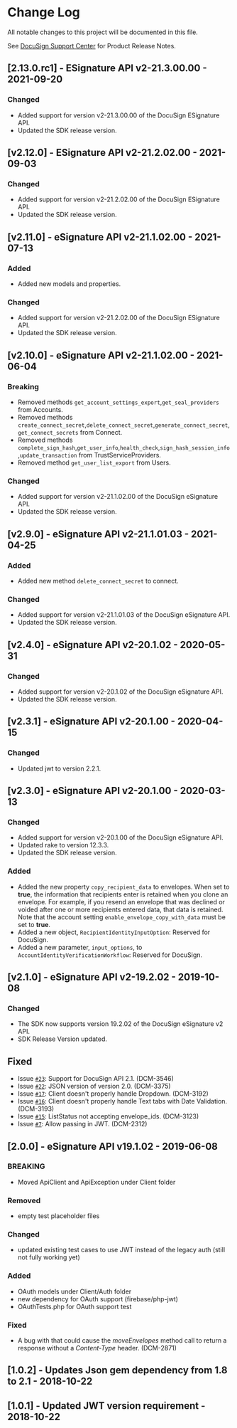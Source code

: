 # Change Log
All notable changes to this project will be documented in this file.

See [DocuSign Support Center](https://support.docusign.com/en/releasenotes/) for Product Release Notes.

## [2.13.0.rc1] - ESignature API v2-21.3.00.00 - 2021-09-20
### Changed
- Added support for version v2-21.3.00.00 of the DocuSign ESignature API.
- Updated the SDK release version.


## [v2.12.0] - ESignature API v2-21.2.02.00 - 2021-09-03
### Changed
- Added support for version v2-21.2.02.00 of the DocuSign ESignature API.
- Updated the SDK release version.

## [v2.11.0] - eSignature API v2-21.1.02.00 - 2021-07-13
### Added
- Added new models and properties.
### Changed
- Added support for version v2-21.2.02.00 of the DocuSign ESignature API.
- Updated the SDK release version.

## [v2.10.0] - eSignature API v2-21.1.02.00 - 2021-06-04
### Breaking
- Removed methods `get_account_settings_export`,`get_seal_providers` from Accounts.
- Removed methods `create_connect_secret`,`delete_connect_secret`,`generate_connect_secret`,`get_connect_secrets` from Connect.
- Removed methods `complete_sign_hash`,`get_user_info`,`health_check`,`sign_hash_session_info`,`update_transaction` from TrustServiceProviders.
- Removed method `get_user_list_export` from Users.
### Changed
- Added support for version v2-21.1.02.00 of the DocuSign eSignature API.
- Updated the SDK release version.

## [v2.9.0] - eSignature API v2-21.1.01.03 - 2021-04-25
### Added
- Added new method `delete_connect_secret` to connect.
### Changed
- Added support for version v2-21.1.01.03 of the DocuSign eSignature API.
- Updated the SDK release version.

## [v2.4.0] - eSignature API v2-20.1.02 - 2020-05-31
### Changed
- Added support for version v2-20.1.02 of the DocuSign eSignature API.
- Updated the SDK release version.

## [v2.3.1] - eSignature API v2-20.1.00 - 2020-04-15
### Changed
- Updated jwt to version 2.2.1.

## [v2.3.0] - eSignature API v2-20.1.00 - 2020-03-13
### Changed
- Added support for version v2-20.1.00 of the DocuSign eSignature API.
- Updated rake to version 12.3.3.
- Updated the SDK release version.
### Added
- Added the new property `copy_recipient_data` to envelopes. When set to **true**, the information that recipients enter is retained when you clone an envelope. For example, if you resend an envelope that was declined or voided after one or more recipients entered data, that data is retained. Note that the account setting `enable_envelope_copy_with_data` must be set to **true**.
- Added a new object, `RecipientIdentityInputOption`: Reserved for DocuSign.
- Added a new parameter, `input_options`, to `AccountIdentityVerificationWorkflow`: Reserved for DocuSign.

## [v2.1.0] - eSignature API v2-19.2.02 - 2019-10-08
### Changed
- The SDK now supports version 19.2.02 of the DocuSign eSignature v2 API.
- SDK Release Version updated.
## Fixed
- Issue [`#23`](https://github.com/docusign/docusign-ruby-client/issues/23): Support for DocuSign API 2.1. (DCM-3546)
- Issue [`#22`](https://github.com/docusign/docusign-ruby-client/issues/22): JSON version of version 2.0. (DCM-3375)
- Issue [`#17`](https://github.com/docusign/docusign-ruby-client/issues/17): Client doesn't properly handle Dropdown. (DCM-3192)
- Issue [`#16`](https://github.com/docusign/docusign-ruby-client/issues/16): Client doesn't properly handle Text tabs with Date Validation. (DCM-3193)
- Issue [`#15`](https://github.com/docusign/docusign-ruby-client/issues/15): ListStatus not accepting envelope_ids. (DCM-3123)
- Issue [`#7`](https://github.com/docusign/docusign-ruby-client/issues/7): Allow passing in JWT. (DCM-2312)

## [2.0.0] - eSignature API v19.1.02 - 2019-06-08
### BREAKING
* Moved ApiClient and ApiException under Client folder
### Removed
* empty test placeholder files
### Changed
* updated existing test cases to use JWT instead of the legacy auth (still not fully working yet)
### Added
* OAuth models under Client/Auth folder
* new dependency for OAuth support (firebase/php-jwt)
* OAuthTests.php for OAuth support test
### Fixed
* A bug with that could cause the *moveEnvelopes* method call to return a response without a *Content-Type* header. (DCM-2871)

## [1.0.2] - Updates Json gem dependency from 1.8 to 2.1 - 2018-10-22

## [1.0.1] - Updated JWT version requirement - 2018-10-22
